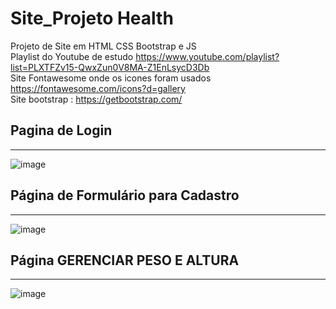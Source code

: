 # Site_Projeto Health

Projeto de Site em HTML CSS Bootstrap e JS<br>
Playlist do Youtube de estudo https://www.youtube.com/playlist?list=PLXTFZv15-QwxZun0V8MA-Z1EnLsycD3Db<br>
Site Fontawesome onde os icones foram usados https://fontawesome.com/icons?d=gallery<br>
Site bootstrap : https://getbootstrap.com/<br>


<h2>Pagina de Login</h2><hr>

![image](https://user-images.githubusercontent.com/62726160/155589556-75f7844e-c53a-4066-a9ce-70012c1cc9f4.png)



<h2>Página de Formulário para Cadastro</h2><hr>

![image](https://user-images.githubusercontent.com/62726160/155589895-59dd5df4-07eb-4d9a-9f28-2c194adac045.png)

<h2>Página GERENCIAR PESO E ALTURA </h2><hr>

![image](https://user-images.githubusercontent.com/62726160/155590503-f42244dc-bf0b-44c5-bbc8-e374552c3eb0.png)
